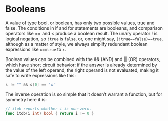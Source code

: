 # Booleans

A value of type bool, or boolean, has only two possible values, true and false. The conditions in if and for statements are booleans, and comparison operators like == and < produce
a boolean result. The unary operator ! is logical negation, so ```!true``` is ```false```, or, one might
say, ```(!true==false)==true```, although as a matter of style, we always simplify redundant
boolean expressions like ```x==true``` to ```x```.

Boolean values can be combined with the && (AND) and || (OR) operators, which have short circuit behavior: if the answer is already determined by the 
value of the left operand, the right operand is not evaluated, making it safe to write expressions like this:

```go
s != "" && s[0] == 'x'
```

The inverse operation is so simple that it doesn’t warrant a function, but for symmetry here it
is:

```go
// itob reports whether i is non-zero.
func itob(i int) bool { return i != 0 }
```
